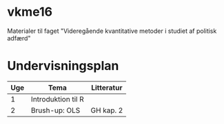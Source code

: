 # vkme16
Materialer til faget "Videregående kvantitative metoder i studiet af politisk adfærd"

# Undervisningsplan

Uge | Tema | Litteratur
---|---|---
1 | Introduktion til R | 
2 | Brush-up: OLS | GH kap. 2
